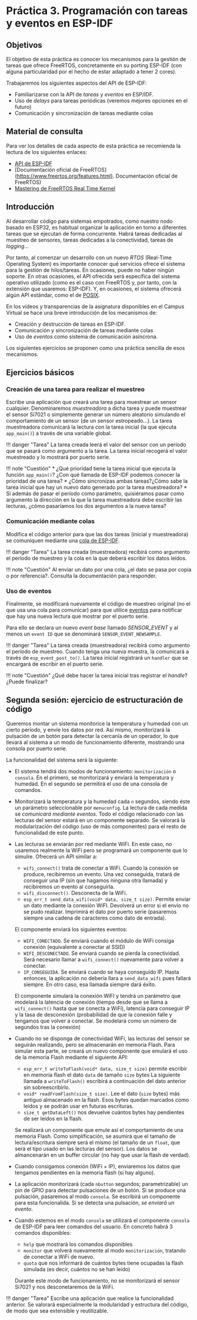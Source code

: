# Práctica 3. Programación con tareas y eventos en ESP-IDF

## Objetivos

El objetivo  de esta práctica es conocer los mecanismos para la gestión de tareas
que ofrece FreeRTOS, concretamente en su porting  ESP-IDF (con alguna
particularidad por el hecho de estar adaptado a tener 2 cores).

Trabajaremos los siguientes aspectos del API de ESP-IDF:

* Familiarizarse con la API de *tareas* y *eventos* en ESP/IDF.
* Uso de *delays* para tareas periódicas (veremos mejores opciones en el futuro)
* Comunicación y sincronización de tareas mediante colas

## Material de consulta
Para ver los detalles de cada aspecto de esta práctica se recomienda la lectura de los siguientes enlaces:

* [API de ESP-IDF](https://docs.espressif.com/projects/esp-idf/en/stable/api-reference/system/freertos.html)
* [Documentación oficial de FreeRTOS](https://www.freertos.org/features.html}. Documentación oficial de FreeRTOS)
* [Mastering de FreeRTOS Real Time Kernel](https://www.freertos.org/fr-content-src/uploads/2018/07/161204_Mastering_the_FreeRTOS_Real_Time_Kernel-A_Hands-On_Tutorial_Guide.pdf)

## Introducción

Al desarrollar código para sistemas empotrados, como nuestro nodo basado en ESP32, es habitual organizar la aplicación en torno a diferentes tareas que se ejecutan de forma concurrente. Habrá tareas dedicadas al muestreo de sensores, tareas dedicadas a la conectividad, tareas de *logging*... 

Por tanto, al comenzar un desarrollo con un nuevo *RTOS* (Real-Time Operating System) es importante conocer qué servicios ofrece el sistema para la gestión de hilos/tareas. En ocasiones, puede no haber ningún soporte. En otras ocasiones, el API ofrecida será específica del sistema operativo utilizado (como es el caso con FreeRTOS y, por tanto, con la extensión que usaremos: ESP-IDF). Y, en ocasiones, el sistema ofrecerá algún API estándar, como el de [POSIX](https://pubs.opengroup.org/onlinepubs/9699919799/basedefs/pthread.h.html).

En los vídeos y transparencias de la asignatura disponibles en el Campus Virtual se hace una breve introducción de los mecanismos de:

* Creación y destrucción de tareas en ESP-IDF.
* Comunicación y sincronización de tareas mediante colas 
* Uso de *eventos* como sistema de comunicación asíncrona.

Los siguientes ejercicios se proponen como una práctica sencilla de esos mecanismos.


## Ejercicios básicos



### Creación de una tarea para realizar el muestreo

Escribe una aplicación que creará una tarea para muestrear un sensor cualquier. Denominaremos *muestreadora* a dicha tarea y puede muestrear el sensor Si7021 o simplemente generar un número aleatorio simulando el comportamiento de un sensor (de un sensor estropeado...). La tarea muestreadora comunicará la lectura con la tarea inicial (la que ejecuta `app_main()`) a través de una variable global. 

!!! danger "Tarea"
	La tarea creada leerá el valor del sensor  con un período que se pasará como argumento a la tarea. La tarea inicial recogerá el valor muestreado y lo mostrará por puerto serie.

!!! note "Cuestión"
    * ¿Qué prioridad tiene la tarea inicial que ejecuta la función `app_main()`? ¿Con qué llamada de ESP-IDF podemos conocer la prioridad de una tarea?
	* ¿Cómo sincronizas ambas tareas?¿Cómo sabe la tarea inicial que hay un nuevo dato generado por la tarea muestreadora?
	* Si además de pasar el período como parámetro, quisiéramos pasar como argumento la dirección en la que la tarea muestreadora debe escribir las lecturas, ¿cómo pasaríamos los dos argumentos a la nueva tarea?


### Comunicación mediante colas

Modifica el código anterior para que las dos tareas (inicial y muestreadora) se comuniquen mediante una [cola de ESP-IDF](https://docs.espressif.com/projects/esp-idf/en/latest/esp32/api-reference/system/freertos.html#queue-api).

!!! danger "Tarea" 
    La tarea creada (muestreadora) recibirá como argumento el período de muestreo y la cola en la que deberá escribir los datos leídos.
  
!!! note "Cuestión"
    Al enviar un dato por una cola, ¿el dato se pasa por copia o por referencia?. Consulta la documentación para responder.

### Uso de eventos

Finalmente, se modificará nuevamente el código de muestreo original (no el que usa una cola para comunicar) para que utilice [eventos](https://docs.espressif.com/projects/esp-idf/en/latest/esp32/api-reference/system/esp_event.html) para notificar que hay una nueva lectura que mostrar por el puerto serie.

Para ello se declara un nuevo *event base* llamado *SENSOR_EVENT* y al menos un `event ID` que se denominará `SENSOR_EVENT_NEWSAMPLE`.

!!! danger "Tarea" 
    La tarea creada (muestreadora) recibirá como argumento el período de muestreo. Cuando tenga una nueva muestra, la comunicará a través de `esp_event_post_to()`. La tarea inicial registrará un `handler` que se encargará de escribir en el puerto serie.

!!! note "Cuestión"
    ¿Qué debe hacer la tarea inicial tras registrar el *handle*? ¿Puede finalizar?   




## Segunda sesión: ejercicio de estructuración de código


Queremos montar un sistema monitorice la temperatura y humedad con un cierto período, y envíe los datos por red.  Así mismo, monitorizará la pulsación de un botón para detectar la cercanía de un operador, lo que llevará al sistema a un modo de funcionamiento diferente, mostrando una consola por puerto serie.

La funcionalidad del sistema será la siguiente:

* El sistema tendrá dos modos de funcionamiento: `monitorización`  o `consola`. En el primero, se monitorizará y enviará la temperatura y humedad. En el segundo se permitirá el uso de una consola de comandos. 

* Monitorizará la temperatura y la humedad cada `n` segundos, siendo éste un parámetro seleccionable por `menuconfig`. La lectura de cada medida se *comunicará mediante eventos*. Todo el código relacionado con las lecturas del sensor estará en un componente separado. Se valorará la modularización del código (uso de más componentes) para el resto de funcionalidad de este punto.

* Las lecturas se enviarán por red mediante WiFi. En este caso, no usaremos realmente la WiFi pero se programará un componente que lo simulre. Ofrecerá un API similar a:
    * `wifi_connect()` trata de conectar a WiFi. Cuando la conexión se produce, recibiremos un evento. Una vez conseguida, tratará de conseguir una IP (sin que hagamos ninguna otra llamada)  y recibiremos un evento al conseguirla.
     * `wifi_disconnect()`. Desconecta de la WiFi.
    * `esp_err_t send_data_wifi(void* data, size_t size)`. Permite enviar un dato mediante la conexión WiFI. Devolverá un error si el envío no se pudo realizar. Imprimirá el dato por puerto serie (pasaremos siempre una cadena de caracteres como dato de entrada).

    El componente enviará los siguientes eventos:
    * `WIFI_CONECTADO`. Se enviará cuando el módulo de WiFi consiga conexión (equivalente a conectar al SSID)
    * `WIFI_DESCONECTADO`. Se enviará cuando se pierda la conectividad. Será necesario llamar a `wifi_connect()` nuevamente para volver a conectar.
    * `IP_CONSEGUIDA`. Se enviará cuando se haya conseguido IP. Hasta entonces, la aplicación no debería llara a `send_data_wifi` pues fallará siempre. En otro caso, esa llamada siempre dará éxito.

    El componente simulará la conexión WiFI y tendrá un parámetro que modelará la latencia de conexión (tiempo desde que se llama a `wifi_connect()` hasta que se conecta a WiFi), latencia para conseguir IP y la tasa de desconexión (probabilidad de que la conexión falle y tengamos que volver a conectar. Se modelará como un número de segundos tras la conexión)

* Cuando no se disponga de conectividad WiFi, las lecturas del sensor se seguirán realizando, pero se almacenarán en memoria Flash. Para simular esta parte, se creará un nuevo componente que emulará el uso de la memoria Flash mediante el siguiente API:
    *  `esp_err_t writeToFlash(void* data, size_t size)`  permite escribir en memoria flash el dato `data` de tamaño `size` bytes La siguiente llamada a  `writeToFlash()` escribirá a continuación del dato anterior sin sobreescribirlo.
    *  `void* readFromFlash(size_t size)`. Lee el dato (`size` bytes) más antiguo almacenado en la flash. Esos bytes quedan marcados como leídos y se podrán usar en futuras escrituras.
    * `size_t getDataLeft()` nos devuelve cuántos bytes hay pendientes de ser leídos en la flash.

    Se realizará un componente que emule así el comportamiento de una memoria Flash. Como simplificación, se asumirá que el tamaño de lectura/escritura siempre será el mismo (el tamaño de un `float`, que será el tipo usado en las lecturas del sensor). Los datos se almancenarán en un buffer circular (no hay que usar la flash de verdad).

* Cuando consigamos conexión (WiFi + IP), enviaremos los datos que tengamos pendientes en la memoria flash (si hay alguno).

* La aplicación monitorizará (cada `nbutton` segundos; parametrizable) un pin de GPIO para detectar pulsaciones de un botón. Si se produce una pulsación, pasaremos al modo `consola`. Se escribirá un componente para esta funcionalida. Si se detecta una pulsación,  *se enviará un evento*.

* Cuando estemos en el modo `consola` se utilizará el componente `consola` de ESP-IDF para leer comandos del usuario. En concreto habrá 3 comandos disponibles:
    * `help` que mostrará los comandos disponibles
    * `monitor` que volverá nuevamente al modo `monitorización`, tratando de conectar a WiFi de nuevo.
    * `quota` que nos informará de cuántos bytes tiene ocupadas la flash simulada (es decir, cuántos no se han leído)

    Durante este modo de funcionamiento, no se monitorizará el sensor Si7021 y nos desconetaremos de la WiFi.

!!! danger "Tarea" 
    Escribe una aplicación que realice la funcionalidad anterior. Se valorará especialmente la modularidad y estructura del código, de modo que sea extensible y reutilizable.
    







